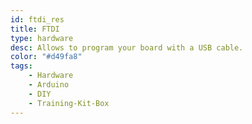 ```yaml
---
id: ftdi_res
title: FTDI
type: hardware
desc: Allows to program your board with a USB cable.
color: "#d49fa8"
tags:
    - Hardware
    - Arduino
    - DIY
    - Training-Kit-Box
---
```

